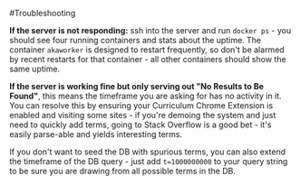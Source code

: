 #Troubleshooting

**If the server is not responding:** ssh into the server and run `docker ps` - you should see four running containers and stats about the uptime. The container `akaworker` is designed to restart frequently, so don't be alarmed by recent restarts for that container - all other containers should show the same uptime.

**If the server is working fine but only serving out "No Results to Be Found"**, this means the timeframe you are asking for has no activity in it. You can resolve this by ensuring your Curriculum Chrome Extension is enabled and visiting some sites - if you're demoing the system and just need to quickly add terms, going to Stack Overflow is a good bet - it's easily parse-able and yields interesting terms.

If you don't want to seed the DB with spurious terms, you can also extend the timeframe of the DB query - just add `t=1000000000` to your query string to be sure you are drawing from all possible terms in the DB.
